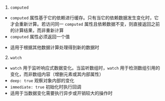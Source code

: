 1. `computed` 

- `computed` 属性基于它的依赖进行缓存。只有当它的依赖数据发生变化时，它才会重新计算。若访问同一 `computed` 属性且依赖数据不变，则直接返回之前的计算结果，而非重新计算
- `computed` 属性必须返回一个值
* 适用于根据其他数据计算处理得到新的数据时

2. `watch`

- `watch` 用于监听响应式数据变化。当监听数组时，`watch` 用于检测数组引用的变化，而非数组内容（增删元素或其内部属性）
- `deep: true` 观察对象内部的变化
- `immediate: true` 初始化时执行回调
- 适用于当数据变化需要执行异步或开销较大的操作时
